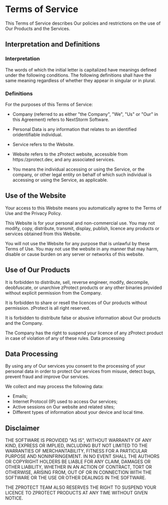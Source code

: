 # Terms of Service

This Terms of Service describes Our policies and restrictions on the use of Our Products and the Services.

## Interpretation and Definitions
### Interpretation

The words of which the initial letter is capitalized have meanings defined under the following conditions. The following definitions shall have the same meaning regardless of whether they appear in singular or in plural.

### Definitions

For the purposes of this Terms of Service:

- Company (referred to as either "the Company", "We", "Us" or "Our" in this Agreement) refers to NextStorm Software.

- Personal Data is any information that relates to an identified oridentifiable individual.

- Service refers to the Website.

- Website refers to the zProtect website, accessible from https:/zprotect.dev, and any associated services.

- You means the individual accessing or using the Service, or the company, or other legal entity on behalf of which such individual is accessing or using the Service, as applicable.

## Use of the Website

Your access to this Website means you automatically agree to the Terms of Use and the Privacy Policy.

This Website is for your personal and non-commercial use. You may not modify, copy, distribute, transmit, display, publish, licence any products or services obtained from this Website.

You will not use the Website for any purpose that is unlawful by these Terms of Use. You may not use the website in any manner that may harm, disable or cause burden on any server or networks of this website.
## Use of Our Products

It is forbidden to distribute, sell, reverse engineer, modify, decompile, deobfuscate, or unarchive zProtect products or any other binaries provided without explicit permission from the Company.

It is forbidden to share or resell the licences of Our products without permission. zProtect is all right reserved.

It is forbidden to distribute false or abusive information about Our products and the Company.

The Company has the right to suspend your licence of any zProtect product in case of violation of any of these rules.
Data processing

## Data Processing
By using any of Our services you consent to the processing of your personal data in order to protect Our services from misuse, detect bugs, prevent fraud and improve Our services.

We collect and may process the following data:

- Emails;
- Internet Protocol (IP) used to access Our services;
- Active sessions on Our website and related sites;
- Different types of information about your device and local time.

## Disclaimer

THE SOFTWARE IS PROVIDED "AS IS", WITHOUT WARRANTY OF ANY KIND, EXPRESS OR IMPLIED, INCLUDING BUT NOT LIMITED TO THE WARRANTIES OF MERCHANTABILITY, FITNESS FOR A PARTICULAR PURPOSE AND NONINFRINGEMENT. IN NO EVENT SHALL THE AUTHORS OR COPYRIGHT HOLDERS BE LIABLE FOR ANY CLAIM, DAMAGES OR OTHER LIABILITY, WHETHER IN AN ACTION OF CONTRACT, TORT OR OTHERWISE, ARISING FROM, OUT OF OR IN CONNECTION WITH THE SOFTWARE OR THE USE OR OTHER DEALINGS IN THE SOFTWARE.

THE ZPROTECT TEAM ALSO RESERVES THE RIGHT TO SUSPEND YOUR LICENCE TO ZPROTECT PRODUCTS AT ANY TIME WITHOUT GIVEN NOTICE.
